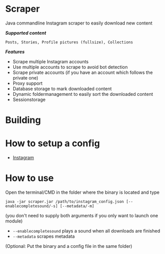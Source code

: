 # Scraper

Java commandline Instagram scraper to easily download new content

***Supported content***

`Posts, Stories, Profile pictures (fullsize), Collections`

***Features***

* Scrape multiple Instagram accounts
* Use multiple accounts to scrape to avoid bot detection
* Scrape private accounts (if you have an account which follows the private one)
* Proxy support
* Database storage to mark downloaded content
* Dynamic foldermanagement to easily sort the downloaded content
* Sessionstorage 

# Building


# How to setup a config 

* [Instagram](config_example/instagram_config_tutorial.md)

# How to use

Open the terminal/CMD in the folder where the binary is located and type


`java -jar scraper.jar /path/to/instagram_config.json [--enablecompletesound/-s] [--metadata/-m]`

(you don't need to supply both arguments if you only want to launch one module)

* `--enablecompletesound` plays a sound when all downloads are finished
* `--metadata` scrapes metadata

(Optional: Put the binary and a config file in the same folder)
